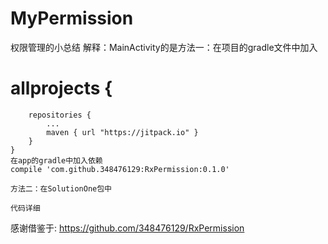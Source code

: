 # MyPermission
权限管理的小总结
解释：MainActivity的是方法一：在项目的gradle文件中加入

# allprojects {
        repositories {
            ...
            maven { url "https://jitpack.io" }
        }
    }
    在app的gradle中加入依赖
    compile 'com.github.348476129:RxPermission:0.1.0'
    
    方法二：在SolutionOne包中
    
    代码详细
感谢借鉴于:
https://github.com/348476129/RxPermission
